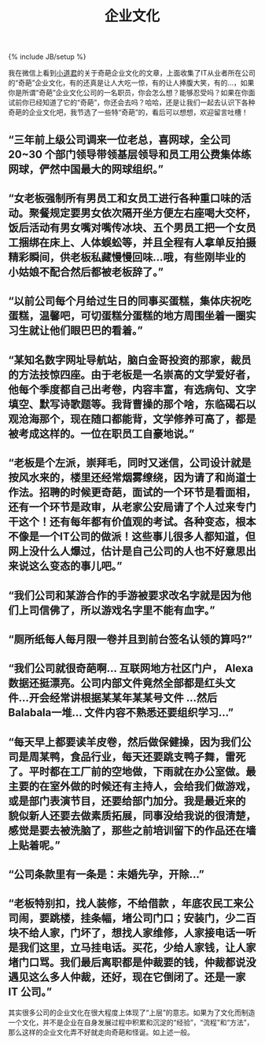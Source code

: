 ﻿---
layout: post
title: 企业文化
description: "奇葩的企业文化"
category: 随笔
tags: [企业文化, 奇葩]
---
{% include JB/setup %}

我在微信上看到[小道君](http://hutu.me)的关于奇葩企业文化的文章，上面收集了IT从业者所在公司的“奇葩”企业文化，有的还真是让人大吃一惊，有的让人捧腹大笑，有的...，如果你是所谓“奇葩”企业文化公司的一名职员，你会怎么想？能够忍受吗？如果在你面试前你已经知道了它的“奇葩”，你还会去吗？哈哈，还是让我们一起去认识下各种奇葩的企业文化吧，我节选了一些特“奇葩”的，看后可以想想，欢迎留言吐槽！

## **“三年前上级公司调来一位老总，喜网球，全公司 20~30 个部门领导带领基层领导和员工用公费集体练网球，俨然中国最大的网球组织。”**

## **“女老板强制所有男员工和女员工进行各种重口味的活动。聚餐规定要男女依次隔开坐方便左右座喝大交杯，饭后活动有男女嘴对嘴传冰块、五个男员工把一个女员工捆绑在床上、人体蜈蚣等，并且全程有人拿单反拍摄精彩瞬间，供老板私藏慢慢回味…哦，有些刚毕业的小姑娘不配合然后都被老板辞了。”**

## **“以前公司每个月给过生日的同事买蛋糕，集体庆祝吃蛋糕，温馨吧，可切蛋糕分蛋糕的地方周围坐着一圈实习生就让他们眼巴巴的看着。”**

## **“某知名数字网址导航站，脑白金哥投资的那家，裁员的方法技惊四座。由于老板是一名崇高的文学爱好者，他每个季度都自己出考卷，内容丰富，有选病句、文字填空、默写诗歌题等。我背曹操的那个啥，东临碣石以观沧海那个，现在随口都能背，文学修养可高了，都是被考成这样的。一位在职员工自豪地说。”**

## **“老板是个左派，崇拜毛，同时又迷信，公司设计就是按风水来的，楼里还经常烟雾缭绕，因为请了和尚道士作法。招聘的时候更奇葩，面试的一个环节是看面相，还有一个环节是政审，从老家公安局请了个人过来专门干这个！还有每年都有价值观的考试。各种变态，根本不像是一个IT公司的做派！这些事儿很多人都知道，但网上没什么人爆过，估计是自己公司的人也不好意思出来说这么变态的事儿吧。”**

## **“我们公司和某游合作的手游被要求改名字就是因为他们上司信佛了，所以游戏名字里不能有血字。”**

## **“厕所纸每人每月限一卷并且到前台签名认领的算吗?”**

## **“我们公司就很奇葩啊… 互联网地方社区门户， Alexa数据还挺漂亮。公司内部文件竟然全部都是红头文件…开会经常讲根据某某年某某号文件 …然后 Balabala一堆… 文件内容不熟悉还要组织学习…”**

## **“每天早上都要读羊皮卷，然后做保健操，因为我们公司是周某鸭，食品行业，每天还要跳支鸭子舞，雷死了。平时都在工厂前的空地做，下雨就在办公室做。最主要的在室外做的时候还有主持人，会给我们做游戏，或是部门表演节目，还要给部门加分。我是最近来的 貌似新人还要去做素质拓展，同事没给我说的很清楚，感觉是要去被洗脑了，那些之前培训留下的作品还在墙上贴着呢。”**

## **“公司条款里有一条是：未婚先孕，开除…”**

## **“老板特别扣，找人装修，不给借款 ，年底农民工来公司闹，要跳楼，挂条幅，堵公司门口；安装门，少二百块不给人家，门坏了，想找人家维修，人家接电话一听是我们这里，立马挂电话。买花，少给人家钱，让人家堵门口骂。我们最后离职都是仲裁要的钱，仲裁都说没遇见这么多人仲裁，还好，现在它倒闭了。还是一家 IT 公司。”**

其实很多公司的企业文化在很大程度上体现了“上层”的意志。如果为了文化而制造一个文化，并不是企业在自身发展过程中积累和沉淀的“经验”，“流程”和“方法”，那么这样的企业文化弄不好就走向奇葩和怪诞。如上述一般。

